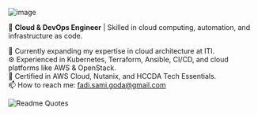![image](https://user-images.githubusercontent.com/71595290/235447913-9a589668-74da-4146-aaf0-434779ed37e3.png)

🚀 **Cloud & DevOps Engineer** | Skilled in cloud computing, automation, and infrastructure as code.  

🔭 Currently expanding my expertise in cloud architecture at ITI.  
⚙️ Experienced in Kubernetes, Terraform, Ansible, CI/CD, and cloud platforms like AWS & OpenStack.  
📜 Certified in AWS Cloud, Nutanix, and HCCDA Tech Essentials.  
📫 How to reach me: fadi.sami.goda@gmail.com  

![Readme Quotes](https://quotes-github-readme.vercel.app/api?type=vertical&theme=dark&quote=Stay%20hungry%2C%20stay%20foolish.&author=Steve%20Jobs)
